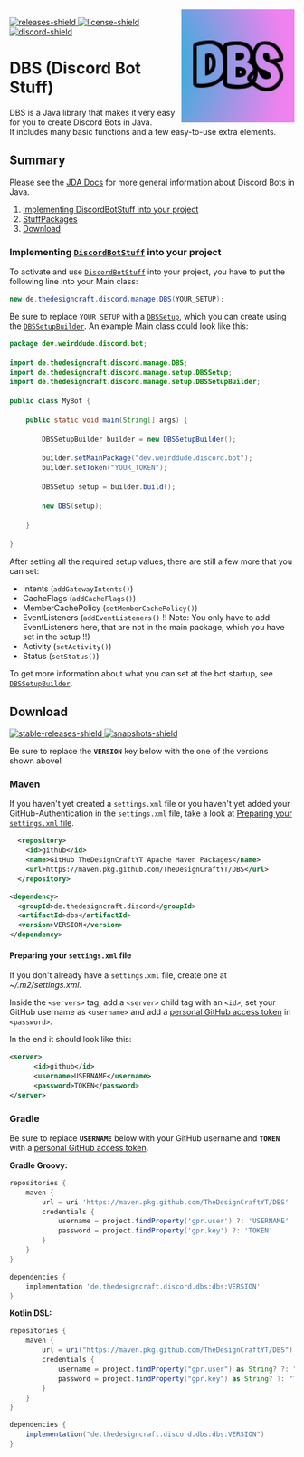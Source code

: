 [releases-shield]: https://img.shields.io/github/v/release/TheDesignCraftYT/DBS?include_prereleases&label=Download
[download]: #download
[discord-invite]: https://discord.gg/mYKK4BwGxe
[license]: https://github.com/TheDesignCraftYT/DBS/tree/master/LICENSE
[discord-shield]: https://discord.com/api/guilds/1007268691689341030/widget.png
[license-shield]: https://img.shields.io/badge/License-Apache%202.0-white.svg
[stable-releases-shield]: https://img.shields.io/github/v/release/TheDesignCraftYT/DBS?label=Latest%20Stable
[snapshots-shield]: https://img.shields.io/github/v/release/TheDesignCraftYT/DBS?include_prereleases&label=Latest%20Snapshot

<img align="right" src="https://github.com/TheDesignCraftYT/DBS/blob/main/blob/assets/readme/dbs_logo.png?raw=true" height="200" width="200">

[ ![releases-shield][] ][download]
[ ![license-shield][] ][license]
[ ![discord-shield][] ][discord-invite]


# DBS (Discord Bot Stuff)

DBS is a Java library that makes it very easy for you to create Discord Bots in Java. <br>
It includes many basic functions and a few easy-to-use extra elements.

## Summary

Please see the [JDA Docs](https://jda.wiki) for more general information about Discord Bots in Java.

1. [Implementing DiscordBotStuff into your project](#implementing-discordbotstuff-into-your-project)
2. [StuffPackages](#stuffpackages)
3. [Download](#download)

### Implementing [`DiscordBotStuff`](https://github.com/TheDesignCraftYT/DBS) into your project

To activate and use [`DiscordBotStuff`](https://github.com/TheDesignCraftYT/DBS) into your project, you have to put the following line into your Main class: 
```java
new de.thedesigncraft.discord.manage.DBS(YOUR_SETUP);
```
Be sure to replace `YOUR_SETUP` with a [`DBSSetup`](https://github.com/TheDesignCraftYT/DBS/blob/main/src/main/java/de/thedesigncraft/discord/manage/setup/DBSSetup.java), which you can create using the [`DBSSetupBuilder`](https://github.com/TheDesignCraftYT/DBS/blob/main/src/main/java/de/thedesigncraft/discord/manage/setup/DBSSetupBuilder.java). An example Main class could look like this:

```java
package dev.weirddude.discord.bot;

import de.thedesigncraft.discord.manage.DBS;
import de.thedesigncraft.discord.manage.setup.DBSSetup;
import de.thedesigncraft.discord.manage.setup.DBSSetupBuilder;

public class MyBot {

    public static void main(String[] args) {

        DBSSetupBuilder builder = new DBSSetupBuilder();
        
        builder.setMainPackage("dev.weirddude.discord.bot");
        builder.setToken("YOUR_TOKEN");
        
        DBSSetup setup = builder.build();

        new DBS(setup);

    }

}
```
After setting all the required setup values, there are still a few more that you can set:

- Intents (`addGatewayIntents()`)
- CacheFlags (`addCacheFlags()`)
- MemberCachePolicy (`setMemberCachePolicy()`)
- EventListeners (`addEventListeners()` !! Note: You only have to add EventListeners here, that are not in the main package, which you have set in the setup !!)
- Activity (`setActivity()`)
- Status (`setStatus()`)

To get more information about what you can set at the bot startup, see [`DBSSetupBuilder`](https://github.com/TheDesignCraftYT/DBS/blob/main/src/main/java/de/thedesigncraft/discord/manage/setup/DBSSetupBuilder.java).

## Download

[ ![stable-releases-shield][] ](https://github.com/TheDesignCraftYT/DBS/releases/latest)
[ ![snapshots-shield][] ](https://github.com/TheDesignCraftYT/DBS/releases/)

Be sure to replace the **`VERSION`** key below with the one of the versions shown above!

### Maven

If you haven't yet created a `settings.xml` file or you haven't yet added your GitHub-Authentication in the `settings.xml` file, take a look at [Preparing your `settings.xml` file](#preparing-your-settingsxml-file).

```xml
  <repository>
    <id>github</id>
    <name>GitHub TheDesignCraftYT Apache Maven Packages</name>
    <url>https://maven.pkg.github.com/TheDesignCraftYT/DBS</url>
  </repository>
```

```xml
<dependency>
  <groupId>de.thedesigncraft.discord</groupId>
  <artifactId>dbs</artifactId>
  <version>VERSION</version>
</dependency>
```

#### Preparing your `settings.xml` file

If you don't already have a `settings.xml` file, create one at *~/.m2/settings.xml*.

Inside the `<servers>` tag, add a `<server>` child tag with an `<id>`, set your GitHub username as `<username>` and add a [personal GitHub access token](https://docs.github.com/en/authentication/keeping-your-account-and-data-secure/creating-a-personal-access-token) in `<password>`.

In the end it should look like this:
```xml
<server>
      <id>github</id>
      <username>USERNAME</username>
      <password>TOKEN</password>
</server>
```

### Gradle

Be sure to replace **`USERNAME`** below with your GitHub username and **`TOKEN`** with a [personal GitHub access token](https://docs.github.com/en/authentication/keeping-your-account-and-data-secure/creating-a-personal-access-token).

**Gradle Groovy:**

```gradle
repositories {
    maven {
        url = uri 'https://maven.pkg.github.com/TheDesignCraftYT/DBS'
        credentials {
            username = project.findProperty('gpr.user') ?: 'USERNAME'
            password = project.findProperty('gpr.key') ?: 'TOKEN'
        }
    }
}
```

```gradle
dependencies {
    implementation 'de.thedesigncraft.discord.dbs:dbs:VERSION'
}
```

**Kotlin DSL:**

```gradle
repositories {
    maven {
        url = uri("https://maven.pkg.github.com/TheDesignCraftYT/DBS")
        credentials {
            username = project.findProperty("gpr.user") as String? ?: "USERNAME"
            password = project.findProperty("gpr.key") as String? ?: "TOKEN"
        }
    }
}
```

```gradle
dependencies {
    implementation("de.thedesigncraft.discord.dbs:dbs:VERSION")
}
```